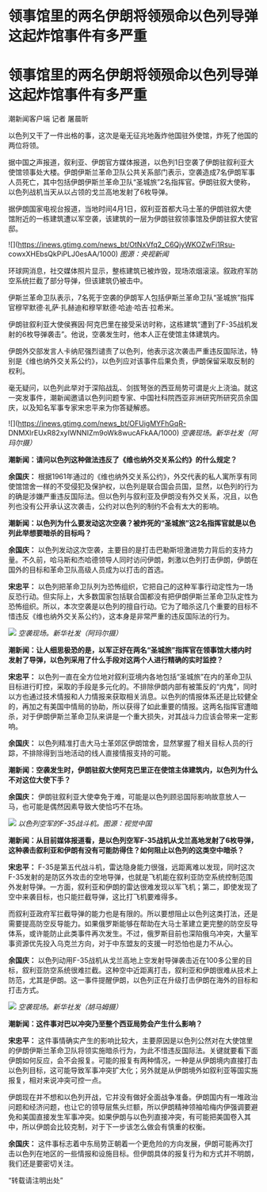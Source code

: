 # 领事馆里的两名伊朗将领殒命以色列导弹 这起炸馆事件有多严重

# 领事馆里的两名伊朗将领殒命以色列导弹 这起炸馆事件有多严重

潮新闻客户端 记者 屠晨昕

以色列又干了一件出格的事，这次是毫无征兆地轰炸他国驻外使馆，炸死了他国的两位将领。

据中国之声报道，叙利亚、伊朗官方媒体报道，以色列1日空袭了伊朗驻叙利亚大使馆领事处大楼。伊朗伊斯兰革命卫队公共关系部门表示，空袭造成7名伊朗军事人员死亡，其中包括伊朗伊斯兰革命卫队“圣城旅”2名指挥官。伊朗驻叙大使称，以色列战机当天从以占领的戈兰高地发射了6枚导弹。

据伊朗国家电视台报道，当地时间4月1日，叙利亚首都大马士革的伊朗驻叙大使馆附近的一栋建筑遭以军空袭，该建筑的一层为伊朗驻叙领事馆及伊朗驻叙大使官邸。

![](https://inews.gtimg.com/news_bt/OtNxVfq2_C6QjyWKOZwFi1Rsu-
cowxXHEbsQkPiPLJ0esAA/1000) _图源：央视新闻_

环球网消息，社交媒体照片显示，整栋建筑已被炸毁，现场浓烟滚滚。叙政府军防空系统拦截了部分导弹，但该建筑仍被击中。

伊斯兰革命卫队表示，7名死于空袭的伊朗军人包括伊斯兰革命卫队“圣城旅”指挥官穆罕默德·礼萨·扎赫迪和穆罕默德·哈迪·哈吉·拉希米。

伊朗驻叙利亚大使侯赛因·阿克巴里在接受采访时称，这栋建筑“遭到了F-35战机发射的6枚导弹袭击”。他说，空袭发生时，他本人正在使馆主体建筑内。

伊朗外交部发言人卡纳尼强烈谴责了以色列，他表示这次袭击严重违反国际法，特别是《维也纳外交关系公约》，以色列应对该事件后果负责，伊朗保留采取反制的权利。

毫无疑问，以色列此举对于深陷战乱、剑拔弩张的西亚局势可谓是火上浇油。就这一突发事件，潮新闻邀请以色列问题专家、中国社科院西亚非洲研究所研究员余国庆，以及知名军事专家宋忠平来为你答疑解惑。

![](https://inews.gtimg.com/news_bt/OFUigMYFhGqR-
DNMXlrEUxR82xyIWNNIZm9oWk8wucAFkAA/1000) _空袭现场。新华社发（阿玛尔摄）_

**潮新闻：请问以色列这种做法违反了《维也纳外交关系公约》的什么规定？**

**余国庆：**
根据1961年通过的《维也纳外交关系公约》，外交代表的私人寓所享有同使馆馆舍一样的不受侵犯及保护权，以色列是联合国会员国，显然，以色列的行为的确是涉嫌严重违反国际法。但以色列与叙利亚及伊朗没有外交关系，况且，以色列也没有公开承认这次袭击，公约对以色列的制约不会有太大的影响。

**潮新闻：以色列为什么要发动这次空袭？被炸死的“圣城旅”这2名指挥官就是以色列此举想要暗杀的目标吗？**

**余国庆：**
以色列发动这次空袭，主要目的是打击巴勒斯坦激进势力背后的支持力量。不久前，哈马斯和杰哈德领导人同时访问伊朗，刺激以色列打击伊朗，伊朗在国外的目标和革命卫队高级人员成为以打击的首选。

**宋忠平：**
以色列把革命卫队列为恐怖组织，它把自己的这种军事行动定性为一场反恐行动。但实际上，大多数国家包括联合国都没有把伊朗伊斯兰革命卫队定性为恐怖组织。所以，本次空袭是以色列的擅自行动。它为了暗杀这几个重要的目标不惜违反《维也纳外交关系公约》，这本身是非常严重的违反国际法的行为。

![](https://inews.gtimg.com/news_bt/O6dZ2QHNdaH7EhxRKb5zzMjbU7GsgIGAFjpHQP0hzxsZMAA/1000)
_空袭现场。新华社发（阿玛尔摄）_

**潮新闻：让人细思极恐的是，以军正好在两名“圣城旅”指挥官在领事馆大楼内时发射了导弹，以色列采用了什么手段对这两个人进行精确的实时监控？**

**宋忠平：**
以色列一直在全方位地对叙利亚境内各地包括“圣城旅”在内的革命卫队目标进行盯控，采取的手段是多元化的。不排除伊朗内部有被策反的“内鬼”，同时以方也通过技术情报和人力情报来获取相关消息。以色列的情报体系还是比较健全的，再加之有美国中情局的协助，所以获得了如此重要的情报。这两名指挥官遭暗杀，对于伊朗伊斯兰革命卫队来讲是一个重大损失，对其战斗力应该会带来一定影响。

**余国庆：** 以色列精准打击大马士革郊区伊朗馆舍，显然掌握了相关目标人员的行踪，不排除得到当地活动的线人直接情报支持的可能。

**潮新闻：空袭发生时，伊朗驻叙大使阿克巴里正在使馆主体建筑内，以色列为什么不对这位大使下手？**

**余国庆：** 伊朗驻叙利亚大使幸免于难，可能是以色列顾忌国际影响故意放人一马，也可能是偶然因素导致大使恰巧不在场。

![](https://inews.gtimg.com/news_bt/OVs9EM6ebGvnT2LzFI_9oBu6UE6KdDqBjCTr3egEHJ4HAAA/1000)
_以色列空军的F-35战斗机。图源：视觉中国_

**潮新闻：从目前媒体报道看，是以色列空军F-35战机从戈兰高地发射了6枚导弹，这种袭击叙利亚和伊朗有没有可能防得住？如何阻止以色列的这类空中暗杀？**

**宋忠平：**
F-35是第五代战斗机，雷达隐身能力很强，远距离难以发现，同时这次F-35发射的是防区外攻击的空地导弹，也就是飞机能在叙利亚防空系统控制范围外发射导弹。一方面，叙利亚和伊朗的雷达很难发现以军飞机；第二，即使发现了空中来袭目标，也只能拦截导弹，这比打飞机要难得多。

而叙利亚政府军拦截导弹的能力也是有限的。所以要想阻止以色列这类打法，还是需要提高防空反导能力。如果俄罗斯能够在帮助在大马士革建立更完整的防空反导体系，或许能防止此类事件再次发生。不过，俄罗斯目前也深陷俄乌冲突，大量军事资源优先投入乌克兰方向，对于中东盟友的支援一时恐怕也是力不从心。

**余国庆：**
以色列动用F-35战机从戈兰高地上空发射导弹袭击近在100多公里的目标，叙利亚防空系统很难拦截。这种空中近距离打击，叙利亚和伊朗很难从技术上防范，尤其是伊朗。这一事件提醒伊朗，以色列正在升级打击伊朗在海外的目标和打击方式。

![](https://inews.gtimg.com/news_bt/OThRVry7ZDLe1nyj8paSUYoP9wrNPe0O0Q4A9snfhBnc8AA/1000)
_空袭现场。新华社发（胡马姆摄）_

**潮新闻：这件事对巴以冲突乃至整个西亚局势会产生什么影响？**

**宋忠平：**
这件事情确实产生的影响比较大，主要原因是以色列公然对在大使馆里的伊朗伊斯兰革命卫队将领实施暗杀行为，为此不惜违反国际法。关键就要看下面伊朗如何反应，会不会报复。可能的报复有两种情况，一种是从伊朗境内直接打击以色列目标，这可能导致军事冲突扩大化；另外就是从伊朗境外如叙利亚等国实施报复，相对来说冲突可控一点。

伊朗现在并不想和以色列开战，它并没有做好全面战争准备。伊朗国内有一堆政治问题和经济问题，也让它的领导层焦头烂额，所以伊朗精神领袖哈梅内伊强调要避免和美国直接发生军事冲突。如果伊朗与以色列直接冲突，有可能把美国卷入其中，所以伊朗会比较克制，对于下一步该怎么做会有慎重的权衡。

**余国庆：**
这件事标志着中东局势正朝着一个更危险的方向发展，伊朗可能再次打击以色列在地区的一些情报和设施目标。但伊朗具体的报复行为和方式并不明朗，我们还是要密切关注。

“转载请注明出处”

